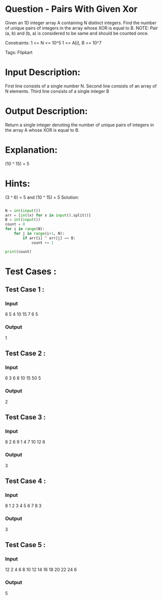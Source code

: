 # Question - Pairs With Given Xor
Given an 1D integer array A containing N distinct integers.
Find the number of unique pairs of integers in the array whose XOR is equal to B.
NOTE:
Pair (a, b) and (b, a) is considered to be same and should be counted once.

Constraints:
1 <= N <= 10^5
1 <= A[i], B <= 10^7

Tags:
Flipkart

# Input Description:
First line consists of a single number N.
Second line consists of an array of N elements.
Third line consists of a single integer B

# Output Description:
Return a single integer denoting the number of unique pairs of integers in the array A whose XOR is equal to B.

# Explanation:
(10 ^ 15) = 5

# Hints:
 (3 ^ 6) = 5 and (10 ^ 15) = 5
Solution:

```python

N = int(input())
arr = [int(x) for x in input().split()]
B = int(input())
count = 0
for i in range(N):
    for j in range(i+1, N):
        if arr[i] ^ arr[j] == B:
            count += 1

print(count)

```

# Test Cases :
## Test Case 1 :
### Input
6
5 4 10 15 7 6
5
### Output
1


## Test Case 2 :
### Input
6
3 6 8 10 15 50
5
### Output
2


## Test Case 3 :
### Input
8
2 6 9 1 4 7 10 12
6
### Output
3

## Test Case 4 :
### Input
8
1 2 3 4 5 6 7 8
3
### Output
3


## Test Case 5 :
### Input
12 
2 4 6 8 10 12 14 16 18 20 22 24
6
### Output
5
